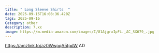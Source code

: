 ```yaml
---
title: " Long Sleeve Shirts  "
date: 2025-09-15T16:08:36.420Z
tags: 2025-09-16
Category: other
description: 7.xx
image: https://m.media-amazon.com/images/I/81AjgrxIpFL._AC_SX679_.jpg
---
```

https://amzlink.to/az0WwpqA5tpdW    AD